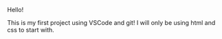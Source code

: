 Hello!

This is my first project using VSCode and git!
I will only be using html and css to start with.